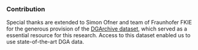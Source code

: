 ### Contribution

Special thanks are extended to Simon Ofner and team of Fraunhofer FKIE for the generous provision of the [DGArchive dataset](https://dgarchive.caad.fkie.fraunhofer.de), which served as a essential resource for this research. Access to this dataset enabled us to use state-of-the-art DGA data.
